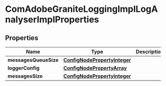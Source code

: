 
# ComAdobeGraniteLoggingImplLogAnalyserImplProperties

## Properties
Name | Type | Description | Notes
------------ | ------------- | ------------- | -------------
**messagesQueueSize** | [**ConfigNodePropertyInteger**](ConfigNodePropertyInteger.md) |  |  [optional]
**loggerConfig** | [**ConfigNodePropertyArray**](ConfigNodePropertyArray.md) |  |  [optional]
**messagesSize** | [**ConfigNodePropertyInteger**](ConfigNodePropertyInteger.md) |  |  [optional]



